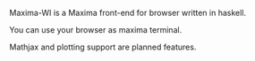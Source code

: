 

Maxima-WI is a Maxima front-end for browser written in haskell.

You can use your browser as maxima terminal.

Mathjax and plotting support are planned features.
